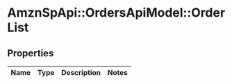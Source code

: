 # AmznSpApi::OrdersApiModel::OrderList

## Properties
Name | Type | Description | Notes
------------ | ------------- | ------------- | -------------


